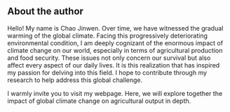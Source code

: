## About the author

Hello! My name is Chao Jinwen.
Over time, we have witnessed the gradual warming of the global climate. Facing this progressively deteriorating environmental condition,  I am deeply cognizant of the enormous impact of climate change on our world, especially in terms of agricultural production and food security. These issues not only concern our survival but also affect every aspect of our daily lives. It is this realization that has inspired my passion for delving into this field. I hope to contribute through my research to help address this global challenge.

I warmly invite you to visit my webpage. Here, we will explore together the impact of global climate change on agricultural output in depth.
